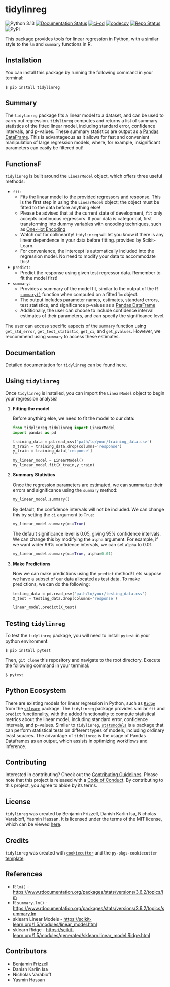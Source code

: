 # tidylinreg
![Python 3.13](https://img.shields.io/badge/python-3.13-blue?style=flat&link=https%3A%2F%2Fwww.python.org%2Fdownloads%2Frelease%2Fpython-3130%2F%3Ffeatured_on%3Dpythonbytes)
[![Documentation Status](https://readthedocs.org/projects/tidylinreg/badge/?version=latest)](https://tidylinreg.readthedocs.io/en/latest/)
[![ci-cd](https://github.com/UBC-MDS/tidylinreg/actions/workflows/ci-cd.yml/badge.svg)](https://github.com/UBC-MDS/tidylinreg/actions/workflows/ci-cd.yml)
[![codecov](https://codecov.io/gh/UBC-MDS/tidylinreg/branch/main/graph/badge.svg)](https://codecov.io/gh/UBC-MDS/tidylinreg)
[![Repo Status](https://img.shields.io/badge/repo%20status-Active-brightgreen)](https://github.com/UBC-MDS/tidylinreg/commits/main/)
![PyPI](https://img.shields.io/pypi/v/tidylinreg)


This package provides tools for linear regression in Python,
with a similar style to the `lm` and `summary` functions in R.

## Installation
You can install this package by running the following command in your terminal:
```bash
$ pip install tidylinreg
```

## Summary

The `tidylinreg` package fits a linear model to a dataset, and can be used to carry out regression. 
`tidylinreg` computes and returns a list of summary statistics of the fitted linear model, including standard error, confidence intervals, and p-values.
These summary statistics are output as a [Pandas DataFrame](https://pandas.pydata.org/pandas-docs/stable/reference/api/pandas.DataFrame.html). This is advantageous as it allows for fast and convenient manipulation of large regression models,
where, for example, insignificant parameters can easily be filtered out!

## FunctionsF

`tidylinreg` is built around the `LinearModel` object, which offers three useful methods:

- `fit`:
    - Fits the linear model to the provided regressors and response. This is the first step in using the `LinearModel` object; 
    the object must be fitted to the data before anything else!
    - Please be advised that at the current state of development, `fit` only accepts continuous regressors. If your data is categorical,
    first transforming into dummy variables with encoding techniques, such as [One-Hot Encoding](https://scikit-learn.org/stable/modules/generated/sklearn.preprocessing.OneHotEncoder.html)
    - Watch out for collinearity! `tidylinreg` will let you know if there is any linear dependence in your data
    before fitting.
    provided by Scikit-Learn.
    - For convenience, the intercept is automatically included into the regression model. No need to modify your data to accommodate this!
- `predict`:
    - Predict the response using given test regressor data. Remember to fit the model first!
- `summary`:
    - Provides a summary of the model fit, similar to the output of the R [`summary()`](https://www.rdocumentation.org/packages/stats/versions/3.6.2/topics/summary.lm) function when computed on a fitted `lm` object.
    - The output includes parameter names, estimates, standard errors, test statistics, and significance p-values as a [Pandas DataFrame](https://pandas.pydata.org/pandas-docs/stable/reference/api/pandas.DataFrame.html)
    - Additionally, the user can choose to include confidence interval estimates of their parameters, and can specify the significance level.

The user can access specific aspects of the `summary` function using `get_std_error`, `get_test_statistic`, `get_ci`, and `get_pvalues`.
However, we reccommend using `summary` to access these estimates.

## Documentation
Detailed documentation for `tidylinreg` can be found [here](https://tidylinreg.readthedocs.io/en/latest/).

## Using `tidylinreg`

Once `tidylinreg` is installed, you can import the `LinearModel` object to begin your regression analysis!

1. **Fitting the model**

    Before anything else, we need to fit the model to our data:

    ```python
    from tidylinreg.tidylinreg import LinearModel
    import pandas as pd

    training_data = pd.read_csv('path/to/your/training_data.csv')
    X_train = training_data.drop(columns='response')
    y_train = training_data['response']

    my_linear_model = LinearModel()
    my_linear_model.fit(X_train,y_train)
    ```

2. **Summary Statistics**

    Once the regression parameters are estimated, we can summarize their errors and significance using the
    `summary` method:

    ```python
    my_linear_model.summary()
    ```

    By default, the confidence intervals will not be included. We can change this by setting the `ci` argument to `True`:

    ```python
    my_linear_model.summary(ci=True)
    ```

    The default significance level is 0.05, giving 95% confidence intervals. We can change this by modifying the `alpha` argument. For example, if we want wider 99% confidence intervals, we can set `alpha` to 0.01:

    ```python
    my_linear_model.summary(ci=True, alpha=0.01)
    ```

3. **Make Predictions**

    Now we can make predictions using the `predict` method! Lets suppose we have a subset of our data allocated as
    test data. To make predictions, we can do the following:

    ```python
    testing_data = pd.read_csv('path/to/your/testing_data.csv')
    X_test = testing_data.drop(columns='response')
    
    linear_model.predict(X_test)
    ```

## Testing `tidylinreg`

To test the `tidylinreg` package, you will need to install `pytest` in your python environment:

```bash
$ pip install pytest
```

Then, `git clone` this repository and navigate to the root directory. Execute the following command in your terminal:

```bash
$ pytest
```

## Python Ecosystem

There are existing models for linear regression in Python, such as [`Ridge`](https://scikit-learn.org/1.5/modules/generated/sklearn.linear_model.Ridge.html) from the [`sklearn`](https://scikit-learn.org/1.5/index.html) package. 
The `tidylinreg` package provides similar `fit` and `predict` functionality,
with the added functionality to compute statistical metrics about the linear model, including standard error, confidence intervals, and p-values.
Similar to `tidylinreg`, [`statsmodels`](https://www.statsmodels.org/stable/index.html) is a package that can perform statistical tests on different types of models,
including ordinary least squares. The advantage of `tidylinreg` is the usage of Pandas Dataframes as an output, which assists in optimizing workflows and inference.

## Contributing

Interested in contributing? Check out the [Contributing Guidelines](https://github.com/UBC-MDS/tidylinreg/blob/main/CONTRIBUTING.md).
Please note that this project is released with a [Code of Conduct](https://github.com/UBC-MDS/tidylinreg/blob/main/CONDUCT.md).
By contributing to this project, you agree to abide by its terms.

## License

`tidylinreg` was created by Benjamin Frizzell, Danish Karlin Isa, Nicholas Varabioff, Yasmin Hassan. It is licensed under the terms of the MIT license,
which can be viewed [here](https://github.com/UBC-MDS/tidylinreg/blob/main/LICENSE).

## Credits

`tidylinreg` was created with [`cookiecutter`](https://cookiecutter.readthedocs.io/en/latest/) and the `py-pkgs-cookiecutter` [template](https://github.com/py-pkgs/py-pkgs-cookiecutter).

## References

- R `lm()` - https://www.rdocumentation.org/packages/stats/versions/3.6.2/topics/lm
- R `summary.lm()` - https://www.rdocumentation.org/packages/stats/versions/3.6.2/topics/summary.lm
- sklearn Linear Models - https://scikit-learn.org/1.5/modules/linear_model.html
- sklearn Ridge - https://scikit-learn.org/1.5/modules/generated/sklearn.linear_model.Ridge.html


## Contributors
- Benjamin Frizzell
- Danish Karlin Isa
- Nicholas Varabioff
- Yasmin Hassan
